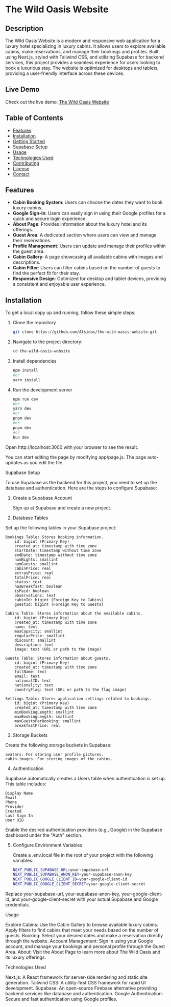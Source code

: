 # The Wild Oasis Website

## Description

The Wild Oasis Website is a modern and responsive web application for a luxury hotel specializing in luxury cabins. It allows users to explore available cabins, make reservations, and manage their bookings and profiles. Built using Next.js, styled with Tailwind CSS, and utilizing Supabase for backend services, this project provides a seamless experience for users looking to book a luxurious stay. The website is optimized for desktops and tablets, providing a user-friendly interface across these devices.

## Live Demo

Check out the live demo: [The Wild Oasis Website](https://the-wild-oasis-website-by-antonis.vercel.app/)

## Table of Contents

- [Features](#features)
- [Installation](#installation)
- [Getting Started](#getting-started)
- [Supabase Setup](#supabase-setup)
- [Usage](#usage)
- [Technologies Used](#technologies-used)
- [Contributing](#contributing)
- [License](#license)
- [Contact](#contact)

## Features

- **Cabin Booking System**: Users can choose the dates they want to book luxury cabins.
- **Google Sign-In**: Users can easily sign in using their Google profiles for a quick and secure login experience.
- **About Page**: Provides information about the luxury hotel and its offerings.
- **Guest Area**: A dedicated section where users can view and manage their reservations.
- **Profile Management**: Users can update and manage their profiles within the guest area.
- **Cabin Gallery**: A page showcasing all available cabins with images and descriptions.
- **Cabin Filter**: Users can filter cabins based on the number of guests to find the perfect fit for their stay.
- **Responsive Design**: Optimized for desktop and tablet devices, providing a consistent and enjoyable user experience.

## Installation

To get a local copy up and running, follow these simple steps:

1. Clone the repository
   ```bash
   git clone https://github.com/Atsidas/the-wild-oasis-website.git
2. Navigate to the project directory:
   ```bash 
   cd the-wild-oasis-website
3. Install dependencies
   ```bash 
   npm install
   #or
   yarn install
4. Run the development server
   ```bash
   npm run dev
   #or
   yarn dev
   #or
   pnpm dev
   #or
   pnpm dev
   #or
   bun dev

Open http://localhost:3000 with your browser to see the result.

You can start editing the page by modifying app/page.js. The page auto-updates as you edit the file.

Supabase Setup

To use Supabase as the backend for this project, you need to set up the database and authentication. Here are the steps to configure Supabase:
1. Create a Supabase Account

    Sign up at Supabase and create a new project.

2. Database Tables

Set up the following tables in your Supabase project:

    Bookings Table: Stores booking information.
        id: bigint (Primary Key)
        created_at: timestamp with time zone
        startDate: timestamp without time zone
        endDate: timestamp without time zone
        numNights: smallint
        numGuests: smallint
        cabinPrice: real
        extrasPrice: real
        totalPrice: real
        status: text
        hasBreakfast: boolean
        isPaid: boolean
        observations: text
        cabinId: bigint (Foreign Key to Cabins)
        guestId: bigint (Foreign Key to Guests)
   
    Cabins Table: Stores information about the available cabins.
        id: bigint (Primary Key)
        created_at: timestamp with time zone
        name: text
        maxCapacity: smallint
        regularPrice: smallint
        discount: smallint
        description: text
        image: text (URL or path to the image)
   
    Guests Table: Stores information about guests.
        id: bigint (Primary Key)
        created_at: timestamp with time zone
        fullName: text
        email: text
        nationalID: text
        nationality: text
        countryFlag: text (URL or path to the flag image)
   
    Settings Table: Stores application settings related to bookings.
        id: bigint (Primary Key)
        created_at: timestamp with time zone
        minBookingLength: smallint
        maxBookingLength: smallint
        maxGuestsPerBooking: smallint
        breakfastPrice: real

3. Storage Buckets

Create the following storage buckets in Supabase:

    avatars: For storing user profile pictures.
    cabin-images: For storing images of the cabins.

4. Authentication

Supabase automatically creates a Users table when authentication is set up. This table includes:

    Display Name
    Email
    Phone
    Provider
    Created
    Last Sign In
    User UID

Enable the desired authentication providers (e.g., Google) in the Supabase dashboard under the "Auth" section.

5. Configure Environment Variables

    Create a .env.local file in the root of your project with the following variables:

    ```bash 
    NEXT_PUBLIC_SUPABASE_URL=your-supabase-url
    NEXT_PUBLIC_SUPABASE_ANON_KEY=your-supabase-anon-key
    NEXT_PUBLIC_GOOGLE_CLIENT_ID=your-google-client-id
    NEXT_PUBLIC_GOOGLE_CLIENT_SECRET=your-google-client-secret

Replace your-supabase-url, your-supabase-anon-key, your-google-client-id, and your-google-client-secret with your actual Supabase and Google credentials.

Usage

   Explore Cabins: Use the Cabin Gallery to browse available luxury cabins. Apply filters to find cabins that meet your needs based on the number of guests.
   Booking: Select your desired dates and make a reservation directly through the website.
   Account Management: Sign in using your Google account, and manage your bookings and personal profile through the Guest Area.
   About: Visit the About Page to learn more about The Wild Oasis and its luxury offerings.

Technologies Used
   
   Next.js: A React framework for server-side rendering and static site generation.
   Tailwind CSS: A utility-first CSS framework for rapid UI development.
   Supabase: An open-source Firebase alternative providing backend services like database and authentication.
   Google Authentication: Secure and fast authentication using Google profiles.
